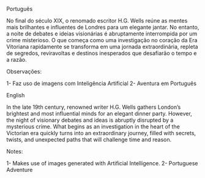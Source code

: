 Português

No final do século XIX, o renomado escritor H.G. Wells reúne as mentes mais brilhantes e influentes de Londres para um elegante jantar. No entanto, a noite de debates e ideias visionárias é abruptamente interrompida por um crime misterioso. O que começa como uma investigação no coração da Era Vitoriana rapidamente se transforma em uma jornada extraordinária, repleta de segredos, reviravoltas e destinos inesperados que desafiarão o tempo e a razão.




Observações:

1- Faz uso de imagens com Inteligência Artificial
2- Aventura em Português



English

In the late 19th century, renowned writer H.G. Wells gathers London’s brightest and most influential minds for an elegant dinner party. However, the night of visionary debates and ideas is abruptly disrupted by a mysterious crime. What begins as an investigation in the heart of the Victorian era quickly turns into an extraordinary journey, filled with secrets, twists, and unexpected paths that will challenge time and reason.




Notes:

1- Makes use of images generated with Artificial Intelligence.
2- Portuguese Adventure

